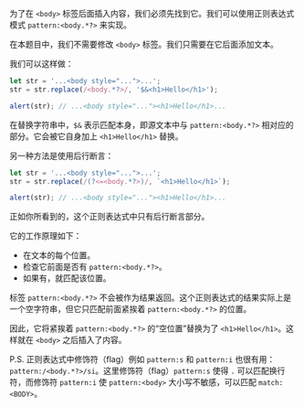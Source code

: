 为了在 `<body>` 标签后面插入内容，我们必须先找到它。我们可以使用正则表达式模式 `pattern:<body.*?>` 来实现。

在本题目中，我们不需要修改 `<body>` 标签。我们只需要在它后面添加文本。

我们可以这样做：

```js run
let str = '...<body style="...">...';
str = str.replace(/<body.*?>/, '$&<h1>Hello</h1>');

alert(str); // ...<body style="..."><h1>Hello</h1>...
```

在替换字符串中，`$&` 表示匹配本身，即源文本中与 `pattern:<body.*?>` 相对应的部分。它会被它自身加上 `<h1>Hello</h1>` 替换。

另一种方法是使用后行断言：

```js run
let str = '...<body style="...">...';
str = str.replace(/(?<=<body.*?>)/, `<h1>Hello</h1>`);

alert(str); // ...<body style="..."><h1>Hello</h1>...
```

正如你所看到的，这个正则表达式中只有后行断言部分。

它的工作原理如下：
- 在文本的每个位置。
- 检查它前面是否有 `pattern:<body.*?>`。
- 如果有，就匹配该位置。

标签 `pattern:<body.*?>` 不会被作为结果返回。这个正则表达式的结果实际上是一个空字符串，但它只匹配前面紧挨着 `pattern:<body.*?>` 的位置。

因此，它将紧挨着 `pattern:<body.*?>` 的“空位置”替换为了 `<h1>Hello</h1>`。这样就在 `<body>` 之后插入了内容。

P.S. 正则表达式中修饰符（flag）例如 `pattern:s` 和 `pattern:i` 也很有用：`pattern:/<body.*?>/si`。这里修饰符（flag）`pattern:s` 使得 `.` 可以匹配换行符，而修饰符 `pattern:i` 使 `pattern:<body>` 大小写不敏感，可以匹配 `match:<BODY>`。
